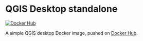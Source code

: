 # QGIS Desktop standalone

[![Docker Hub](https://img.shields.io/docker/pulls/qgis/qgis)](https://hub.docker.com/r/qgis/qgis)

A simple QGIS desktop Docker image, pushed on [Docker Hub](https://hub.docker.com/r/qgis/qgis).
